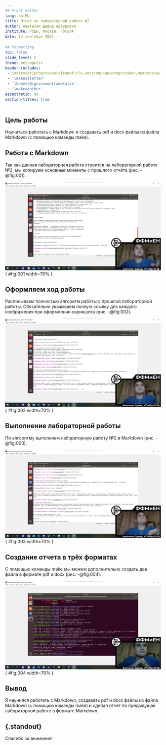 ```yaml
---
## Front matter
lang: ru-RU
title: Отчёт по лабораторной работе №2
author: Аветисян Давид Артурович
institute: РУДН, Москва, Россия
date: 14 сентября 2024

## Formatting
toc: false
slide_level: 2
theme: metropolis
header-includes: 
 - \metroset{progressbar=frametitle,sectionpage=progressbar,numbering=fraction}
 - '\makeatletter'
 - '\beamer@ignorenonframefalse'
 - '\makeatother'
aspectratio: 43
section-titles: true
---
```


## Цель работы

Научиться работать с Markdown и создавать pdf и docx файлы из файла Markdown (с помощью команды make).

## Работа с Markdown

Так как данная лабораторная работа строится на лабораторной работе №2, мы копируем основные моменты с прошлого отчёта (рис. -@fig:001).

![Записываем и оформляем цель и задание лабораторной работы](image02/img01.png){ #fig:001 width=70% }

## Оформляем ход работы

Расписываем полностью алгоритм работы с прошлой лабораторной работы. Обязательно указываем полную ссылку для каждого изображения при оформлении скриншота (рис. -@fig:002).

![Оформление хода работы](image02/img02.png){ #fig:002 width=70% }

## Выполнение лабораторной работы

По алгоритму выполняем лабораторную работу №2 в Markdown (рис. -@fig:003).

![Выполнение лабораторной работы](image02/img03.png){ #fig:003 width=70% }

## Создание отчета в трёх форматах

С помощью команды make мы можем дополнительно создать два файла в формате pdf и docx (рис. -@fig:004).

![Отчет в docx и pdf](image02/img04.png){ #fig:004 width=70% }

## Вывод

Я научился работать с Markdown, создавать pdf и docx файлы из файла Markdown (с помощью команды make) и сделал отчёт по предыдущей лабораторной работе в формате Markdown.

## {.standout}

Спасибо за внимание!
